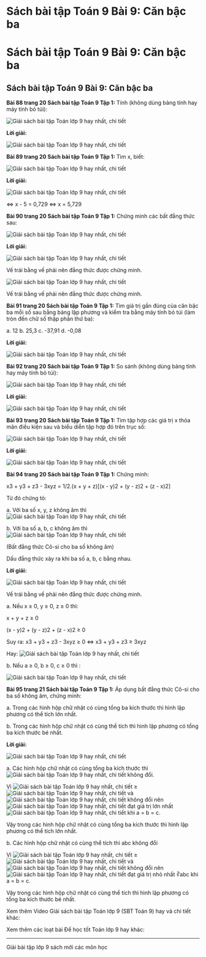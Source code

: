 # Sách bài tập Toán 9 Bài 9: Căn bậc ba

# Sách bài tập Toán 9 Bài 9: Căn bậc ba

## Sách bài tập Toán 9 Bài 9: Căn bậc ba

**Bài 88 trang 20 Sách bài tập Toán 9 Tập 1:** Tính (không dùng bảng tính hay máy tính bỏ túi): 

![Giải sách bài tập Toán lớp 9 hay nhất, chi tiết](https://vietjack.com/giai-sbt-toan-9/images/bai-88-trang-20-sach-bai-tap-toan-9-tap-1-1.PNG)

**Lời giải:**

![Giải sách bài tập Toán lớp 9 hay nhất, chi tiết](https://vietjack.com/giai-sbt-toan-9/images/bai-88-trang-20-sach-bai-tap-toan-9-tap-1-11.PNG)

**Bài 89 trang 20 Sách bài tập Toán 9 Tập 1:** Tìm x, biết: 

![Giải sách bài tập Toán lớp 9 hay nhất, chi tiết](https://vietjack.com/giai-sbt-toan-9/images/bai-89-trang-20-sach-bai-tap-toan-9-tap-1-1.PNG)

**Lời giải:**

![Giải sách bài tập Toán lớp 9 hay nhất, chi tiết](https://vietjack.com/giai-sbt-toan-9/images/bai-89-trang-20-sach-bai-tap-toan-9-tap-1-2.PNG)

⇔ x - 5 = 0,729 ⇔ x = 5,729

**Bài 90 trang 20 Sách bài tập Toán 9 Tập 1:** Chứng minh các bất đẳng thức sau: 

![Giải sách bài tập Toán lớp 9 hay nhất, chi tiết](https://vietjack.com/giai-sbt-toan-9/images/bai-90-trang-20-sach-bai-tap-toan-9-tap-1-1.PNG)

**Lời giải:**

![Giải sách bài tập Toán lớp 9 hay nhất, chi tiết](https://vietjack.com/giai-sbt-toan-9/images/bai-90-trang-20-sach-bai-tap-toan-9-tap-1-2.PNG)

Vế trái bằng vế phải nên đẳng thức được chứng minh.

![Giải sách bài tập Toán lớp 9 hay nhất, chi tiết](https://vietjack.com/giai-sbt-toan-9/images/bai-90-trang-20-sach-bai-tap-toan-9-tap-1-3.PNG)

Vế trái bằng vế phải nên đẳng thức được chứng minh.

**Bài 91 trang 20 Sách bài tập Toán 9 Tập 1:** Tìm giá trị gần đúng của căn bậc ba mỗi số sau bằng bảng lập phương và kiểm tra bằng máy tính bỏ túi (làm tròn đến chữ số thập phân thứ ba): 

a. 12 b. 25,3 c. -37,91 d. -0,08

**Lời giải:**

![Giải sách bài tập Toán lớp 9 hay nhất, chi tiết](https://vietjack.com/giai-sbt-toan-9/images/bai-91-trang-20-sach-bai-tap-toan-9-tap-1-2.PNG)

**Bài 92 trang 20 Sách bài tập Toán 9 Tập 1:** So sánh (không dùng bảng tính hay máy tính bỏ túi): 

![Giải sách bài tập Toán lớp 9 hay nhất, chi tiết](https://vietjack.com/giai-sbt-toan-9/images/bai-92-trang-20-sach-bai-tap-toan-9-tap-1-1.PNG)

**Lời giải:**

![Giải sách bài tập Toán lớp 9 hay nhất, chi tiết](https://vietjack.com/giai-sbt-toan-9/images/bai-92-trang-20-sach-bai-tap-toan-9-tap-1-2.PNG)

**Bài 93 trang 20 Sách bài tập Toán 9 Tập 1:** Tìm tập hợp các giá trị x thỏa mãn điều kiện sau và biểu diễn tập hợp đó trên trục số: 

![Giải sách bài tập Toán lớp 9 hay nhất, chi tiết](https://vietjack.com/giai-sbt-toan-9/images/bai-93-trang-20-sach-bai-tap-toan-9-tap-1-1.PNG)

**Lời giải:**

![Giải sách bài tập Toán lớp 9 hay nhất, chi tiết](https://vietjack.com/giai-sbt-toan-9/images/bai-93-trang-20-sach-bai-tap-toan-9-tap-1-2.PNG)

**Bài 94 trang 20 Sách bài tập Toán 9 Tập 1:** Chứng minh: 

x3 \+ y3 \+ z3 \- 3xyz = 1/2.(x + y + z)[(x - y)2 \+ (y - z)2 \+ (z - x)2] 

Từ đó chứng tỏ:

a. Với ba số x, y, z không âm thì ![Giải sách bài tập Toán lớp 9 hay nhất, chi tiết](https://vietjack.com/giai-sbt-toan-9/images/bai-94-trang-20-sach-bai-tap-toan-9-tap-1-1.PNG)

b. Với ba số a, b, c không âm thì ![Giải sách bài tập Toán lớp 9 hay nhất, chi tiết](https://vietjack.com/giai-sbt-toan-9/images/bai-94-trang-20-sach-bai-tap-toan-9-tap-1-2.PNG)

(Bất đẳng thức Cô-si cho ba số không âm)

Dấu đẳng thức xảy ra khi ba số a, b, c bằng nhau.

**Lời giải:**

![Giải sách bài tập Toán lớp 9 hay nhất, chi tiết](https://vietjack.com/giai-sbt-toan-9/images/bai-94-trang-20-sach-bai-tap-toan-9-tap-1-12.PNG)

Vế trái bằng vế phải nên đẳng thức được chứng minh.

a. Nếu x ≥ 0, y ≥ 0, z ≥ 0 thì:

x + y + z ≥ 0

(x - y)2 \+ (y - z)2 \+ (z - x)2 ≥ 0

Suy ra: x3 \+ y3 \+ z3 \- 3xyz ≥ 0 ⇔ x3 \+ y3 \+ z3 ≥ 3xyz 

Hay: ![Giải sách bài tập Toán lớp 9 hay nhất, chi tiết](https://vietjack.com/giai-sbt-toan-9/images/bai-94-trang-20-sach-bai-tap-toan-9-tap-1-1.PNG)

b. Nếu a ≥ 0, b ≥ 0, c ≥ 0 thì :

![Giải sách bài tập Toán lớp 9 hay nhất, chi tiết](https://vietjack.com/giai-sbt-toan-9/images/bai-94-trang-20-sach-bai-tap-toan-9-tap-1-4s.PNG)

**Bài 95 trang 21 Sách bài tập Toán 9 Tập 1:** Áp dụng bất đẳng thức Cô-si cho ba số không âm, chứng minh: 

a. Trong các hình hộp chữ nhật có cùng tổng ba kích thước thì hình lập phương có thể tích lớn nhất. 

b. Trong các hình hộp chữ nhật có cùng thể tích thì hình lập phương có tổng ba kích thước bé nhất. 

**Lời giải:**

![Giải sách bài tập Toán lớp 9 hay nhất, chi tiết](https://vietjack.com/giai-sbt-toan-9/images/bai-95-trang-21-sach-bai-tap-toan-9-tap-1-2.PNG)

a. Các hình hộp chữ nhật có cùng tổng ba kích thước thì ![Giải sách bài tập Toán lớp 9 hay nhất, chi tiết](https://vietjack.com/giai-sbt-toan-9/images/bai-95-trang-21-sach-bai-tap-toan-9-tap-1-3.PNG) không đổi.

Vì ![Giải sách bài tập Toán lớp 9 hay nhất, chi tiết](https://vietjack.com/giai-sbt-toan-9/images/bai-95-trang-21-sach-bai-tap-toan-9-tap-1-3.PNG) ≥ ![Giải sách bài tập Toán lớp 9 hay nhất, chi tiết](https://vietjack.com/giai-sbt-toan-9/images/bai-95-trang-21-sach-bai-tap-toan-9-tap-1-4.PNG) và ![Giải sách bài tập Toán lớp 9 hay nhất, chi tiết](https://vietjack.com/giai-sbt-toan-9/images/bai-95-trang-21-sach-bai-tap-toan-9-tap-1-3.PNG) không đổi nên ![Giải sách bài tập Toán lớp 9 hay nhất, chi tiết](https://vietjack.com/giai-sbt-toan-9/images/bai-95-trang-21-sach-bai-tap-toan-9-tap-1-4.PNG) đạt giá trị lớn nhất ![Giải sách bài tập Toán lớp 9 hay nhất, chi tiết](https://vietjack.com/giai-sbt-toan-9/images/bai-95-trang-21-sach-bai-tap-toan-9-tap-1-3.PNG) khi a = b = c.

Vậy trong các hình hộp chữ nhật có cùng tổng ba kích thước thì hình lập phương có thể tích lớn nhất. 

b. Các hình hộp chữ nhật có cùng thể tích thì abc không đổi 

Vì ![Giải sách bài tập Toán lớp 9 hay nhất, chi tiết](https://vietjack.com/giai-sbt-toan-9/images/bai-95-trang-21-sach-bai-tap-toan-9-tap-1-3.PNG) ≥![Giải sách bài tập Toán lớp 9 hay nhất, chi tiết](https://vietjack.com/giai-sbt-toan-9/images/bai-95-trang-21-sach-bai-tap-toan-9-tap-1-4.PNG) và ![Giải sách bài tập Toán lớp 9 hay nhất, chi tiết](https://vietjack.com/giai-sbt-toan-9/images/bai-95-trang-21-sach-bai-tap-toan-9-tap-1-3.PNG) không đổi nên ![Giải sách bài tập Toán lớp 9 hay nhất, chi tiết](https://vietjack.com/giai-sbt-toan-9/images/bai-95-trang-21-sach-bai-tap-toan-9-tap-1-3.PNG) đạt giá trị nhỏ nhất ∛abc khi a = b = c.

Vậy trong các hình hộp chữ nhật có cùng thể tích thì hình lập phương có tổng ba kích thước bé nhất. 

Xem thêm Video Giải sách bài tập Toán lớp 9 (SBT Toán 9) hay và chi tiết khác:

Xem thêm các loạt bài Để học tốt Toán lớp 9 hay khác:

* * *

Giải bài tập lớp 9 sách mới các môn học

